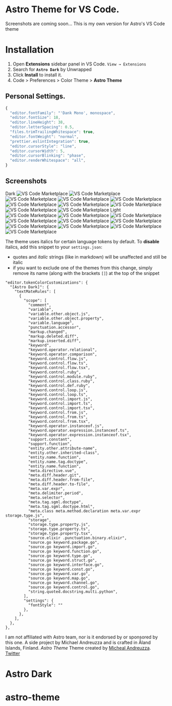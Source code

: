 # Astro Theme for VS Code.
Screenshots are coming soon...
This is my own version for Astro's VS Code theme
# Installation
1. Open **Extensions** sidebar panel in VS Code. `View → Extensions`
2. Search for **`Astro Dark`** by Unwrapped
3. Click **Install** to install it.
4. Code > Preferences > Color Theme >
 **Astro Theme**
## Personal Settings.
```js
{
  "editor.fontFamily": "'Dank Mono', monospace",
  "editor.fontSize": 18,
  "editor.lineHeight": 38,
  "editor.letterSpacing": 0.5,
  "files.trimTrailingWhitespace": true,
  "editor.fontWeight": "normal",
  "prettier.eslintIntegration": true,
  "editor.cursorStyle": "line",
  "editor.cursorWidth": 5,
  "editor.cursorBlinking": "phase",
  "editor.renderWhitespace": "all",
}
```
## Screenshots
Dark
![VS Code Marketplace](https://raw.githubusercontent.com/michael-andreuzza/astro-theme/master/screenshots/dark/astro.png)
![VS Code Marketplace](https://raw.githubusercontent.com/michael-andreuzza/astro-theme/master/screenshots/dark/css.png)
![VS Code Marketplace](https://raw.githubusercontent.com/michael-andreuzza/astro-theme/master/screenshots/dark/html.png)
![VS Code Marketplace](https://raw.githubusercontent.com/michael-andreuzza/astro-theme/master/screenshots/dark/cpp.png)
![VS Code Marketplace](https://raw.githubusercontent.com/michael-andreuzza/astro-theme/master/screenshots/dark/cs.png)
![VS Code Marketplace](https://raw.githubusercontent.com/michael-andreuzza/astro-theme/master/screenshots/dark/java.png)
![VS Code Marketplace](https://raw.githubusercontent.com/michael-andreuzza/astro-theme/master/screenshots/dark/js.png)
![VS Code Marketplace](https://raw.githubusercontent.com/michael-andreuzza/astro-theme/master/screenshots/dark/md.png)
![VS Code Marketplace](https://raw.githubusercontent.com/michael-andreuzza/astro-theme/master/screenshots/dark/py.png)
![VS Code Marketplace](https://raw.githubusercontent.com/michael-andreuzza/astro-theme/master/screenshots/dark/sh.png)
Light
![VS Code Marketplace](https://raw.githubusercontent.com/michael-andreuzza/astro-theme/master/screenshots/light/astro.png)
![VS Code Marketplace](https://raw.githubusercontent.com/michael-andreuzza/astro-theme/master/screenshots/light/css.png)
![VS Code Marketplace](https://raw.githubusercontent.com/michael-andreuzza/astro-theme/master/screenshots/light/html.png)
![VS Code Marketplace](https://raw.githubusercontent.com/michael-andreuzza/astro-theme/master/screenshots/light/cpp.png)
![VS Code Marketplace](https://raw.githubusercontent.com/michael-andreuzza/astro-theme/master/screenshots/light/cs.png)
![VS Code Marketplace](https://raw.githubusercontent.com/michael-andreuzza/astro-theme/master/screenshots/light/java.png)
![VS Code Marketplace](https://raw.githubusercontent.com/michael-andreuzza/astro-theme/master/screenshots/light/js.png)
![VS Code Marketplace](https://raw.githubusercontent.com/michael-andreuzza/astro-theme/master/screenshots/light/md.png)
![VS Code Marketplace](https://raw.githubusercontent.com/michael-andreuzza/astro-theme/master/screenshots/light/py.png)
![VS Code Marketplace](https://raw.githubusercontent.com/michael-andreuzza/astro-theme/master/screenshots/light/sh.png)


The theme uses italics for certain language tokens by default.
To **disable** italics, add this snippet to your `settings.json`:
  - quotes and *italic* strings (like in markdown) will be unaffected and still be italic
  - if you want to exclude one of the themes from this change, simply remove its name (along with the brackets `[]`) at the top of the snippet
```jsonc
"editor.tokenColorCustomizations": {
  "[Astro Dark]": {
    "textMateRules": [
      {
        "scope": [
          "comment",
          "variable",
          "variable.other.object.js",
          "variable.other.object.property",
          "variable.language",
          "punctuation.accessor",
          "markup.changed",
          "markup.deleted.diff",
          "markup.inserted.diff",
          "keyword",
          "keyword.operator.relational",
          "keyword.operator.comparison",
          "keyword.control.flow.js",
          "keyword.control.flow.ts",
          "keyword.control.flow.tsx",
          "keyword.control.ruby",
          "keyword.control.module.ruby",
          "keyword.control.class.ruby",
          "keyword.control.def.ruby",
          "keyword.control.loop.js",
          "keyword.control.loop.ts",
          "keyword.control.import.js",
          "keyword.control.import.ts",
          "keyword.control.import.tsx",
          "keyword.control.from.js",
          "keyword.control.from.ts",
          "keyword.control.from.tsx",
          "keyword.operator.instanceof.js",
          "keyword.operator.expression.instanceof.ts",
          "keyword.operator.expression.instanceof.tsx",
          "support.constant",
          "support.function",
          "entity.other.attribute-name",
          "entity.other.inherited-class",
          "entity.name.function",
          "entity.name.tag.doctype",
          "entity.name.function",
          "meta.directive.vue",
          "meta.diff.header.git",
          "meta.diff.header.from-file",
          "meta.diff.header.to-file",
          "meta.var.expr",
          "meta.delimiter.period",
          "meta.selector",
          "meta.tag.sgml.doctype",
          "meta.tag.sgml.doctype.html",
          "meta.class meta.method.declaration meta.var.expr storage.type.js",
          "storage",
          "storage.type.property.js",
          "storage.type.property.ts",
          "storage.type.property.tsx",
          "source.elixir .punctuation.binary.elixir",
          "source.go keyword.package.go",
          "source.go keyword.import.go",
          "source.go keyword.function.go",
          "source.go keyword.type.go",
          "source.go keyword.struct.go",
          "source.go keyword.interface.go",
          "source.go keyword.const.go",
          "source.go keyword.var.go",
          "source.go keyword.map.go",
          "source.go keyword.channel.go",
          "source.go keyword.control.go",
          "string.quoted.docstring.multi.python",
        ],
        "settings": {
          "fontStyle": ""
        },
      },
    ],
  },
},
```
I am not affiliated with Astro team, nor is it endorsed by or sponsored by this one. A side project by Michael Andreuzza and is crafted in Åland Islands, Finland.
*Astro Theme* Theme created by [Micheal Andreuzza](https://github.com/michael-andreuzza).
[Twitter](https://twitter.com/Mike_Andreuzza)
# Astro Dark
# astro-theme
